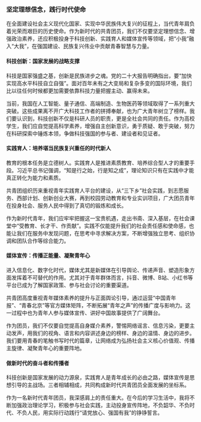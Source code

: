 ### 坚定理想信念，践行时代使命

在全面建设社会主义现代化国家、实现中华民族伟大复兴的征程上，当代青年肩负着光荣而艰巨的历史使命。作为新时代的共青团员，我们不仅要坚定理想信念、增强政治素养，还应积极投身于科技创新、实践育人和媒体宣传等领域，把“小我”融入“大我”，在强国建设、民族复兴伟业中贡献青春智慧与力量。

#### 科技创新：国家发展的战略支撑

科技是国家强盛之基，创新是民族进步之魂。党的二十大报告明确指出，要“加快实现高水平科技自立自强”。面对百年未有之大变局和复杂多变的国际环境，我们比以往任何时候都更加需要依靠科技力量把握主动、赢得未来。

当前，我国在人工智能、量子通信、高端制造、生物医药等领域取得了一系列重大突破。这些成果离不开广大科技工作者的拼搏奉献，也为广大青年树立了榜样。我们要认识到，科技创新不仅是科研人员的职责，更是全社会共同的责任。作为高校学生，我们应自觉提高科学素养，增强自主创新意识，勇于质疑、敢于突破，努力在科研探索中锤炼本领，争做科技强国的参与者、建设者和见证者。

#### 实践育人：培养堪当民族复兴重任的时代新人

教育的根本任务是立德树人。实践育人是推进素质教育、培养综合型人才的重要手段。习近平总书记强调，“知是行之始，行是知之成”，理论知识只有在实践中才能真正转化为能力和素质。

共青团组织历来重视青年实践育人平台的建设，从“三下乡”社会实践，到志愿服务、西部计划、创新创业大赛，再到校园劳动教育和专业实训项目，广大团员青年在投身社会、服务人民中得到了真切的锻炼和成长。

作为新时代青年，我们应牢牢把握这一宝贵机遇，走出书斋、深入基层，在社会课堂中“受教育、长才干、作贡献”。实践不仅能提升我们的社会责任感和使命感，也能让我们在服务中发现问题，在思考中寻求解决方案，不断增强独立思考、组织协调和团队合作等综合能力。

#### 媒体宣传：传播正能量、凝聚青年心

进入信息化、数字化时代，媒体尤其是新媒体在引导舆论、传递声音、塑造形象方面发挥着不可替代的作用。尤其对于青年群体而言，抖音、微博、B站、小红书等平台已成为了解国家政策、参与社会讨论的重要渠道。

共青团高度重视青年媒体素养的提升与正面舆论引导，通过运营“中国青年报”、“青春北京”等官方媒体矩阵，不断拓展“青年之声”的传播广度与影响力。这一过程中也为青年人参与媒体宣传、讲好中国故事提供了广阔舞台。

作为团员，我们不仅要自觉提高自身媒介素养，警惕网络谣言、信息污染，更要主动发声，用我们的视角、语言和内容讲述身边的榜样、身边的温情、身边的进步。我们要用青春的笔触书写时代的篇章，让网络成为弘扬社会主义核心价值观、传播主旋律、凝聚青年心的重要阵地。

#### 做新时代的奋斗者和传播者

科技创新是国家发展的动力源泉，实践育人是青年成长的必由之路，媒体宣传是思想引导的主战场。三者相辅相成，共同构成新时代共青团员全面发展的坐标系。

作为一名新时代青年团员，我深感肩上的责任重大。在今后的学习生活中，我将不断加强政治理论学习，积极参与社会实践，主动投身宣传阵地，不负韶华、不负时代、不负人民，用实际行动践行“请党放心、强国有我”的铮铮誓言。